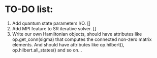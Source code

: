 # TO-DO list:

1. Add quantum state parameters I/O. []
2. Add MPI feature to SR iterative solver. []
3. Write our own Hamiltonian objects, should have attributes like op.get_conn(sigma) that computes the connected non-zero matrix elements. And should have attributes like op.hilbert(), op.hilbert.all_states() and so on...
